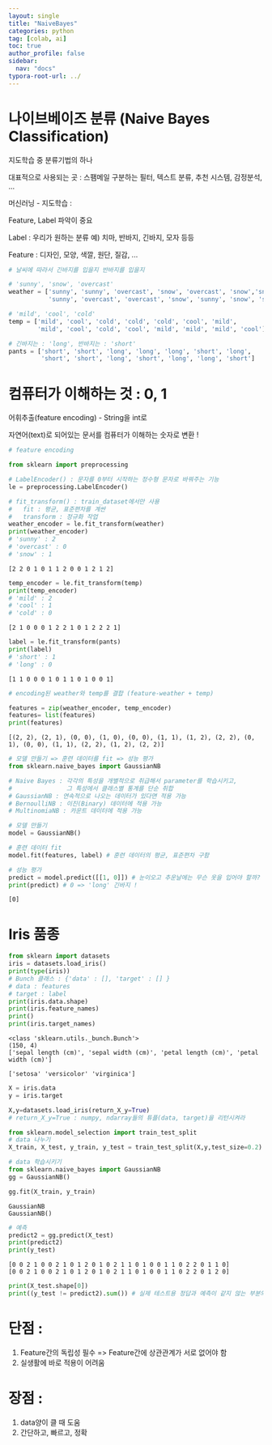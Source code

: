 ```yaml
---
layout: single
title: "NaiveBayes"
categories: python
tag: [colab, ai]
toc: true
author_profile: false
sidebar:
  nav: "docs"
typora-root-url: ../
---
```


# 나이브베이즈 분류 (Naive Bayes Classification)

지도학습 중 분류기법의 하나 

대표적으로 사용되는 곳 : 스팸메일 구분하는 필터, 텍스트 분류, 추천 시스템, 감정분석, ...

머신러닝 - 지도학습 : 

Feature, Label 파악이 중요 

Label : 우리가 원하는 분류 예) 치마, 반바지, 긴바지, 모자 등등 

Feature : 디자인, 모양, 색깔, 원단, 질감, ...

```python
# 날씨에 따라서 긴바지를 입을지 반바지를 입을지 

# 'sunny', 'snow', 'overcast'
weather = ['sunny', 'sunny', 'overcast', 'snow', 'overcast', 'snow','snow',
           'sunny', 'overcast', 'overcast', 'snow', 'sunny', 'snow', 'sunny']

# 'mild', 'cool', 'cold'
temp = ['mild', 'cool', 'cold', 'cold', 'cold', 'cool', 'mild',
        'mild', 'cool', 'cold', 'cool', 'mild', 'mild', 'mild', 'cool']

# 긴바지는 : 'long', 반바지는 : 'short'
pants = ['short', 'short', 'long', 'long', 'long', 'short', 'long',
         'short', 'short', 'long', 'short', 'long', 'long', 'short']
```

# 컴퓨터가 이해하는 것 : 0, 1

어휘추출(feature encoding) - String을 int로 

자연어(text)로 되어있는 문서를 컴퓨터가 이해하는 숫자로 변환 !

```python
# feature encoding

from sklearn import preprocessing

# LabelEncoder() : 문자를 0부터 시작하는 정수형 문자로 바꿔주는 기능
le = preprocessing.LabelEncoder()

# fit_transform() : train_dataset에서만 사용
#   fit : 평균, 표준편차를 계싼
#   transform : 정규화 작업 
weather_encoder = le.fit_transform(weather)
print(weather_encoder)
# 'sunny' : 2
# 'overcast' : 0
# 'snow' : 1
```

```
[2 2 0 1 0 1 1 2 0 0 1 2 1 2]
```

```python
temp_encoder = le.fit_transform(temp)
print(temp_encoder)
# 'mild' : 2
# 'cool' : 1 
# 'cold' : 0
```

```
[2 1 0 0 0 1 2 2 1 0 1 2 2 2 1]
```

```python
label = le.fit_transform(pants)
print(label)
# 'short' : 1
# 'long' : 0
```

```
[1 1 0 0 0 1 0 1 1 0 1 0 0 1]
```

```python
# encoding된 weather와 temp를 결합 (feature-weather + temp)

features = zip(weather_encoder, temp_encoder)
features= list(features)
print(features)
```

```
[(2, 2), (2, 1), (0, 0), (1, 0), (0, 0), (1, 1), (1, 2), (2, 2), (0, 1), (0, 0), (1, 1), (2, 2), (1, 2), (2, 2)]
```

```python
# 모델 만들기 => 훈련 데이터를 fit => 성능 평가
from sklearn.naive_bayes import GaussianNB

# Naive Bayes : 각각의 특성을 개별적으로 취급해서 parameter를 학습시키고, 
#               그 특성에서 클래스별 통계를 단순 취합
# GaussianNB : 연속적으로 나오는 데이터가 있다면 적용 가능 
# BernoulliNB : 이진(Binary) 데이터에 적용 가능 
# MultinomiaNB : 카운트 데이터에 적용 가능 

# 모델 만들기 
model = GaussianNB()

# 훈련 데이터 fit
model.fit(features, label) # 훈련 데이터의 평균, 표준편차 구함

# 성능 평가 
predict = model.predict([[1, 0]]) # 눈이오고 추운날에는 무슨 옷을 입어야 할까?
print(predict) # 0 => 'long' 긴바지 !
```

```
[0]
```

# Iris 품종 

```python
from sklearn import datasets
iris = datasets.load_iris()
print(type(iris))
# Bunch 클래스 : {'data' : [], 'target' : [] }
# data : features
# target : label 
print(iris.data.shape)
print(iris.feature_names)
print()
print(iris.target_names)
```

```
<class 'sklearn.utils._bunch.Bunch'>
(150, 4)
['sepal length (cm)', 'sepal width (cm)', 'petal length (cm)', 'petal width (cm)']

['setosa' 'versicolor' 'virginica']
```

```python
X = iris.data
y = iris.target

X,y=datasets.load_iris(return_X_y=True)
# return_X_y=True : numpy, ndarray들의 튜플(data, target)을 리턴시켜라
```

```python
from sklearn.model_selection import train_test_split
# data 나누기
X_train, X_test, y_train, y_test = train_test_split(X,y,test_size=0.2)
```

```python
# data 학습시키기
from sklearn.naive_bayes import GaussianNB
gg = GaussianNB()

gg.fit(X_train, y_train)
```

```
GaussianNB
GaussianNB()
```

```python
# 예측 
predict2 = gg.predict(X_test)
print(predict2)
print(y_test)
```

```
[0 0 2 1 0 0 2 1 0 1 2 0 1 0 2 1 1 0 1 0 0 1 1 0 2 2 0 1 1 0]
[0 0 2 1 0 0 2 1 0 1 2 0 1 0 2 1 1 0 1 0 0 1 1 0 2 2 0 1 2 0]
```

```python
print(X_test.shape[0])
print((y_test != predict2).sum()) # 실제 테스트용 정답과 예측이 같지 않는 부분의 수의 합계
```

# 단점 : 
  1. Feature간의 독립성 필수 => Feature간에 상관관계가 서로 없어야 함 
  2. 실생활에 바로 적용이 어려움 

# 장점 : 
  1. data양이 클 때 도움 
  2. 간단하고, 빠르고, 정확









